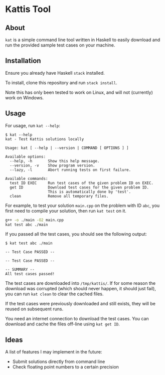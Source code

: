 # Kattis Tool

## About

`kat` is a simple command line tool written in Haskell to easily
download and run the provided sample test cases on your machine.

## Installation

Ensure you already have Haskell `stack` installed.

To install, clone this repository and run `stack install`.

Note this has only been tested to work on Linux, and will not
(currently) work on Windows.

## Usage

For usage, run `kat --help`:

```
$ kat --help
kat - Test Kattis solutions locally

Usage: kat [ --help | --version | COMMAND [ OPTIONS ] ]

Available options:
  --help, -h       Show this help message.
  --version, -v    Show program version.
  --lazy, -l       Abort running tests on first failure.

Available commands:
  test ID EXEC     Run test cases of the given problem ID on EXEC.
  get ID           Download test cases for the given problem ID.
                   This is automatically done by 'test'.
  clean            Remove all temporary files.
```

For example, to test your solution `main.cpp` on the problem with ID `abc`,
you first need to compile your solution, then run `kat test` on it.
```sh
g++ -o ./main -O2 main.cpp
kat test abc ./main
```
If you passed all the test cases, you should see the following output:
```
$ kat test abc ./main

-- Test Case PASSED --

-- Test Case PASSED --

-- SUMMARY --
All test cases passed!
```

The test cases are downloaded into `/tmp/kattis/`. If for some reason
the download was corrupted (which should never happen, it should just
fail), you can run `kat clean` to clear the cached files.

If the test cases were previously downloaded and still exists, they will
be reused on subsequent runs.

You need an internet connection to download the test cases. You can
download and cache the files off-line using `kat get ID`.

## Ideas

A list of features I may implement in the future:

* Submit solutions directly from command line
* Check floating point numbers to a certain precision
